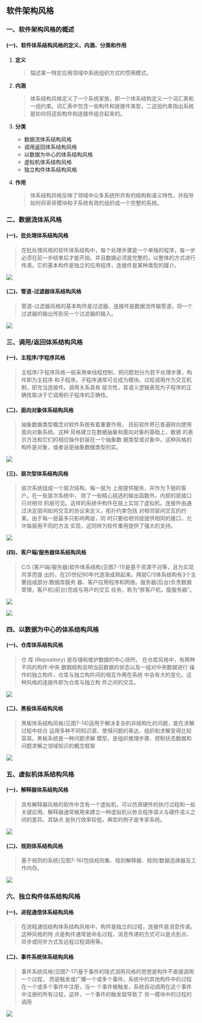 ## 软件架构风格

### 一、软件架构风格的概述

#### (一)、软件体系结构风格的定义、内涵、分类和作用

1. **定义**

   > 描述某一特定应用领域中系统组织方式的惯用模式。

2. **内涵**

   > 体系结构风格定义了一个系统家族，即一个体系结构定义一个词汇表和一组约束。词汇表中包含一些构件和链接件类型，二这组约束指出系统是如何将这些构件和连接件组合起来的。

3. **分类**

   - 数据流体系结构风格
   - 调用返回体系结构风格
   - 以数据为中心的体系结构风格
   - 虚拟机体系结构风格
   - 独立构件体系结构风格

4. **作用**

   > 体系结构风格反映了领域中众多系统所共有的结构和语义特性，并指导如何将哥哥模块和子系统有效的组织成一个完整的系统。



### 二、数据流体系风格

#### (一)、批处理体系结构风格

> 在批处理风格的软件体系结构中，每个处理步骤是一个单独的程序，每一步必须在前一步结束后才能开始，并且数据必须是完整的，以整体的方式进行传递。它的基本构件是独立的应用程序，连接件是某种类型的媒介。

![](../../.images/202412/071513.png)

#### (二)、管道-过滤器体系结构风格

> 管道-过滤器风格的基本构件是过滤器、连接件是数据流传输管道，将一个过滤器的输出传到另一个过滤器的输入。

![](../../.images/202412/071514.png)



### 三、调用/返回体系结构风格

#### (一)、主程序/字程序风格

> 主程序/子程序风格一般采用单线程控制，把问题划分为若干处理步骤，构件即为主程序 和子程序。子程序通常可合成为模块。过程调用作为交互机制，即充当连接件。调用关系具有 层次性，其语义逻辑表现为子程序的正确性取决于它调用的子程序的正确性。

#### (二)、面向对象体系结构风格

> 抽象数据类型概念对软件系统有着重要作用， 目前软件界已普遍转向使用面向对象系统。这种 风格建立在数据抽象和面向对象的基础上，数据 的表示方法和它们的相应操作封装在一个抽象数 据类型或对象中。这种风格的构件是对象，或者说是抽象数据类型的实。

![](../../.images/202412/071516.png)

#### (三)、层次型体系结构风格

> 层次系统组成一个层次结构，每一层为 上层提供服务，并作为下层的客户。在一些层次系统中， 除了一些精心挑选的输出函数外，内部的层接口只对相邻 的层可见。这样的系统中构件在层上实现了虚拟机。连接件由通过决定层间如何交互的协议来定义，拓扑约束包括 对相邻层间交互的约束。由于每一层最多只影响两层，同 时只要给相邻层提供相同的接口，允许每层用不同的方法 实现，这同样为软件重用提供了强大的支持。

![](../../.images/202412/071517.png)

#### (四)、客户端/服务器体系结构风格

> C/S (客户端/服务器)软件体系结构(见图7-11)是基于资源不对等，且为实现共享而提 出的，在20世纪90年代逐渐成熟起来。两层C/S体系结构有3个主要组成部分:数据库服务 器、客户应用程序和网络。服务器(后台)负责数据管理，客户机(前台)完成与用户的交互 任务，称为“胖客户机，瘦服务器”。

![](../../.images/202412/07151801.png)

![](../../.images/202412/07151802.png)

### 四、以数据为中心的体系结构风格

#### (一)、仓库体系结构风格

> 仓 库 (Repository) 是存储和维护数据的中心场所。 在仓库风格中，有两种不同的构件:中央 数据结构说明当前数据的状态以及一组对中央数据进行 操作的独立构件，仓库与独立构件间的相互作用在系统 中会有大的变化。这种风格的连接件即为仓库与独立构 件之间的交互。

![](../../.images/202412/071522.png)

#### (二)、黑板体系结构风格

> 黑板体系结构风格(见图7-14)适用于解决复杂的非结构化的问题，能在求解过程中综合 运用多种不同知识源，使得问题的表达、组织和求解变得比较容易。黑板系统是一种问题求解 模型，是组织推理步骤、控制状态数据和问题求解之领域知识的概念框架

![](../../.images/202412/071524.png)



### 五、虚拟机体系结构风格

#### (一)、解释器体系结构风格

> 具有解释器风格的软件中含有一个虚拟机，可以仿真硬件的执行过程和一些 关键应用。解释器通常被用来建立一种虚拟机以弥合程序语义与硬件语义之间的差异。其缺点 是执行效率较低。典型的例子是专家系统。

![](../../.images/202412/071526.png)

#### (二)、规则体系结构风格

> 基于规则的系统(见图7-16)包括规则集、规则解释器、规则/数据选择器及工作内存。

![](../../.images/202412/071525.png)



### 六、独立构件体系结构风格

#### (一)、进程通信体系结构风格

> 在进程通信结构体系结构风格中，构件是独立的过程，连接件是消息传递。这种风格的特 点是构件通常是命名过程，消息传递的方式可以是点到点、异步或同步方式及远程过程调用等。

#### (二)、事件系统体系结构风格

> 事件系统风格(见图7-17)基于事件的隐式调用风格的思想是构件不直接调用一个过程， 而是触发或广播一个或多个事件。系统中的其他构件中的过程在一个或多个事件中注册，当一 个事件被触发，系统自动调用在这个事件中注册的所有过程，这样，一个事件的触发就导致了 另一模块中的过程的调用

![](../../.images/202412/071538.png)